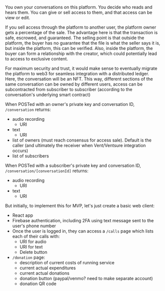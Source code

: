 You own your conversations on this platform.  You decide who reads and hears them.  You can give or sell access to them, and that access can be view or edit.

If you sell access through the platform to another user, the platform owner gets a percentage of the sale.  The advantage here is that the transaction is safe, escrowed, and guaranteed.  The selling point is that outside the platform, the buyer has no guarantee that the file is what the seller says it is, but inside the platform, this can be verified.  Also, inside the platform, the buyer can form a relationship with the creator, which could potentially lead to access to exclusive content.

For maximum security and trust, it would make sense to eventually migrate the platform to web3 for seamless integration with a distributed ledger.  Here, the conversation will be an NFT.  This way, different sections of the same conversation can be owned by different users, access can be subcontracted from subscriber to subscriber (according to the conversation's underlying smart contract)

When POSTed with an owner's private key and conversation ID, `/conversation` returns:
- audio recording 
  - URI
- text
  - URI
- list of owners (must reach consensus for access sale).  Default is the caller (and ultimately the receiver when Vent/Ventsure integration occurs)
- list of subscribers

When POSTed with a subscriber's private key and conversation ID, `/conversation/[conversationId]` returns:
- audio recording
  - URI
- text
  - URI
 
 But initially, to implement this for MVP, let's just create a basic web client:
 - React app
 - Firebase authentication, including 2FA using text message sent to the user's phone number
 - Once the user is logged in, they can access a `/calls` page which lists each of their calls with:
   - URI for audio
   - URI for text
   - Delete button
 - `/donation` page:
   - description of current costs of running service
   - current actual expenditures
   - current actual donations
   - donation button (paypal/venmo? need to make separate account)
   - donation QR code